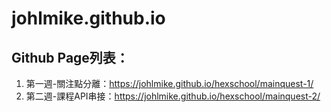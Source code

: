 # johlmike.github.io
## Github Page列表：
1. 第一週-關注點分離：https://johlmike.github.io/hexschool/mainquest-1/
2. 第二週-課程API串接：https://johlmike.github.io/hexschool/mainquest-2/
